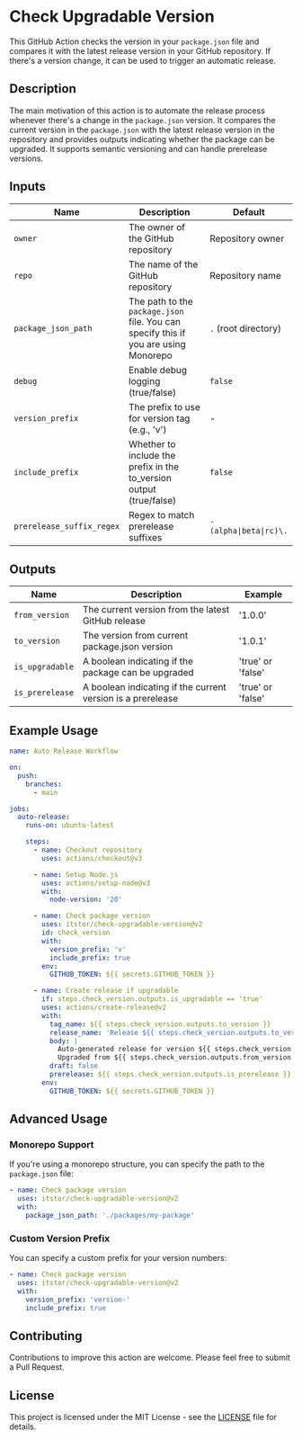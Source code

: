 # Check Upgradable Version

This GitHub Action checks the version in your `package.json` file and compares it with the latest release version in your GitHub repository. If there's a version change, it can be used to trigger an automatic release.

## Description

The main motivation of this action is to automate the release process whenever there's a change in the `package.json` version. It compares the current version in the `package.json` with the latest release version in the repository and provides outputs indicating whether the package can be upgraded. It supports semantic versioning and can handle prerelease versions.

## Inputs

| Name                      | Description                                                                         | Default                |
| ------------------------- | ----------------------------------------------------------------------------------- | ---------------------- |
| `owner`                   | The owner of the GitHub repository                                                  | Repository owner       |
| `repo`                    | The name of the GitHub repository                                                   | Repository name        |
| `package_json_path`       | The path to the `package.json` file. You can specify this if you are using Monorepo | `.` (root directory)   |
| `debug`                   | Enable debug logging (true/false)                                                   | `false`                |
| `version_prefix`          | The prefix to use for version tag (e.g., 'v')                                       | -                      |
| `include_prefix`          | Whether to include the prefix in the to_version output (true/false)                 | `false`                |
| `prerelease_suffix_regex` | Regex to match prerelease suffixes                                                  | `-(alpha\|beta\|rc)\.` |

## Outputs

| Name            | Description                                                 | Example           |
| --------------- | ----------------------------------------------------------- | ----------------- |
| `from_version`  | The current version from the latest GitHub release          | '1.0.0'           |
| `to_version`    | The version from current package.json version               | '1.0.1'           |
| `is_upgradable` | A boolean indicating if the package can be upgraded         | 'true' or 'false' |
| `is_prerelease` | A boolean indicating if the current version is a prerelease | 'true' or 'false' |

## Example Usage

```yaml
name: Auto Release Workflow

on:
  push:
    branches:
      - main

jobs:
  auto-release:
    runs-on: ubuntu-latest

    steps:
      - name: Checkout repository
        uses: actions/checkout@v3

      - name: Setup Node.js
        uses: actions/setup-node@v3
        with:
          node-version: '20'

      - name: Check package version
        uses: itstor/check-upgradable-version@v2
        id: check_version
        with:
          version_prefix: 'v'
          include_prefix: true
        env:
          GITHUB_TOKEN: ${{ secrets.GITHUB_TOKEN }}

      - name: Create release if upgradable
        if: steps.check_version.outputs.is_upgradable == 'true'
        uses: actions/create-release@v2
        with:
          tag_name: ${{ steps.check_version.outputs.to_version }}
          release_name: 'Release ${{ steps.check_version.outputs.to_version }}'
          body: |
            Auto-generated release for version ${{ steps.check_version.outputs.to_version }}
            Upgraded from ${{ steps.check_version.outputs.from_version }}
          draft: false
          prerelease: ${{ steps.check_version.outputs.is_prerelease }}
        env:
          GITHUB_TOKEN: ${{ secrets.GITHUB_TOKEN }}
```

## Advanced Usage

### Monorepo Support

If you're using a monorepo structure, you can specify the path to the `package.json` file:

```yaml
- name: Check package version
  uses: itstor/check-upgradable-version@v2
  with:
    package_json_path: './packages/my-package'
```

### Custom Version Prefix

You can specify a custom prefix for your version numbers:

```yaml
- name: Check package version
  uses: itstor/check-upgradable-version@v2
  with:
    version_prefix: 'version-'
    include_prefix: true
```

## Contributing

Contributions to improve this action are welcome. Please feel free to submit a Pull Request.

## License

This project is licensed under the MIT License - see the [LICENSE](LICENSE) file for details.
